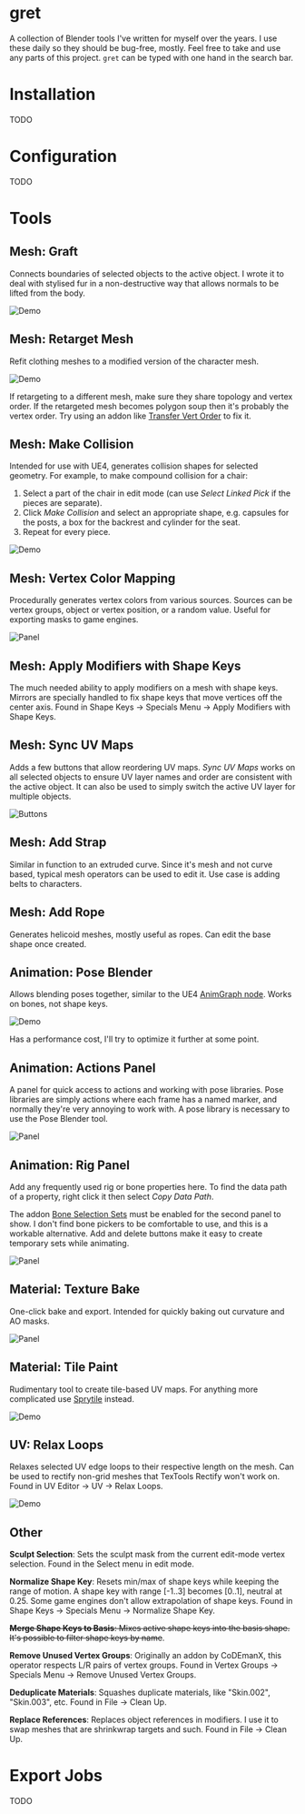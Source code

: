 # gret

A collection of Blender tools I've written for myself over the years. I use these daily so they should be bug-free, mostly. Feel free to take and use any parts of this project. `gret` can be typed with one hand in the search bar.



# Installation

TODO



# Configuration

TODO



# Tools

## Mesh: Graft

Connects boundaries of selected objects to the active object. I wrote it to deal with stylised fur in a non-destructive way that allows normals to be lifted from the body.

![Demo](../readme/graft-demo.gif?raw=true)

## Mesh: Retarget Mesh

Refit clothing meshes to a modified version of the character mesh.

![Demo](../readme/retargetmesh-demo.gif?raw=true)

If retargeting to a different mesh, make sure they share topology and vertex order. If the retargeted mesh becomes polygon soup then it's probably the vertex order. Try using an addon like [Transfer Vert Order](https://gumroad.com/l/copy_verts_ids) to fix it.

## Mesh: Make Collision

Intended for use with UE4, generates collision shapes for selected geometry. For example, to make compound collision for a chair:

1. Select a part of the chair in edit mode (can use *Select Linked Pick* if the pieces are separate).
2. Click *Make Collision* and select an appropriate shape, e.g. capsules for the posts, a box for the backrest and cylinder for the seat.
3. Repeat for every piece.

![Demo](../readme/makecollision-demo.gif?raw=true)

## Mesh: Vertex Color Mapping

Procedurally generates vertex colors from various sources. Sources can be vertex groups, object or vertex position, or a random value. Useful for exporting masks to game engines.

![Panel](../readme/vcolmapping.png?raw=true)

## Mesh: Apply Modifiers with Shape Keys

The much needed ability to apply modifiers on a mesh with shape keys. Mirrors are specially handled to fix shape keys that move vertices off the center axis. Found in Shape Keys → Specials Menu → Apply Modifiers with Shape Keys.

## Mesh: Sync UV Maps

Adds a few buttons that allow reordering UV maps. *Sync UV Maps* works on all selected objects to ensure UV layer names and order are consistent with the active object. It can also be used to simply switch the active UV layer for multiple objects.

![Buttons](../readme/syncuvmaps.png?raw=true)

## Mesh: Add Strap

Similar in function to an extruded curve. Since it's mesh and not curve based, typical mesh operators can be used to edit it. Use case is adding belts to characters.

## Mesh: Add Rope

Generates helicoid meshes, mostly useful as ropes. Can edit the base shape once created.

## Animation: Pose Blender

Allows blending poses together, similar to the UE4 [AnimGraph node](https://docs.unrealengine.com/en-US/AnimatingObjects/SkeletalMeshAnimation/AnimPose/PoseBlenderNode/index.html). Works on bones, not shape keys.

![Demo](../readme/poseblender-demo.gif?raw=true)

Has a performance cost, I'll try to optimize it further at some point.

## Animation: Actions Panel

A panel for quick access to actions and working with pose libraries. Pose libraries are simply actions where each frame has a named marker, and normally they're very annoying to work with. A pose library is necessary to use the Pose Blender tool.

![Panel](../readme/actions-panel.png?raw=True)

## Animation: Rig Panel

Add any frequently used rig or bone properties here. To find the data path of a property, right click it then select *Copy Data Path*.

The addon [Bone Selection Sets](https://docs.blender.org/manual/en/latest/addons/animation/bone_selection_sets.html) must be enabled for the second panel to show. I don't find bone pickers to be comfortable to use, and this is a workable alternative. Add and delete buttons make it easy to create temporary sets while animating.

![Panel](../readme/rig-panel.png?raw=True)

## Material: Texture Bake

One-click bake and export. Intended for quickly baking out curvature and AO masks.

![Panel](../readme/texturebake.png?raw=true)

## Material: Tile Paint

Rudimentary tool to create tile-based UV maps. For anything more complicated use [Sprytile](https://github.com/Sprytile/Sprytile) instead.

![Demo](../readme/tilepaint-demo.gif?raw=true)

## UV: Relax Loops

Relaxes selected UV edge loops to their respective length on the mesh. Can be used to rectify non-grid meshes that TexTools Rectify won't work on. Found in UV Editor → UV → Relax Loops.

![Demo](../readme/uvrelax-demo.gif?raw=true)

## Other

**Sculpt Selection**: Sets the sculpt mask from the current edit-mode vertex selection. Found in the Select menu in edit mode.

**Normalize Shape Key**: Resets min/max of shape keys while keeping the range of motion. A shape key with range [-1..3] becomes [0..1], neutral at 0.25. Some game engines don't allow extrapolation of shape keys. Found in Shape Keys → Specials Menu → Normalize Shape Key.

~~**Merge Shape Keys to Basis**: Mixes active shape keys into the basis shape. It's possible to filter shape keys by name~~.

**Remove Unused Vertex Groups**: Originally an addon by CoDEmanX, this operator respects L/R pairs of vertex groups. Found in Vertex Groups → Specials Menu → Remove Unused Vertex Groups.

**Deduplicate Materials**: Squashes duplicate materials, like "Skin.002", "Skin.003", etc. Found in File → Clean Up.

**Replace References**: Replaces object references in modifiers. I use it to swap meshes that are shrinkwrap targets and such. Found in File → Clean Up.

# Export Jobs

TODO